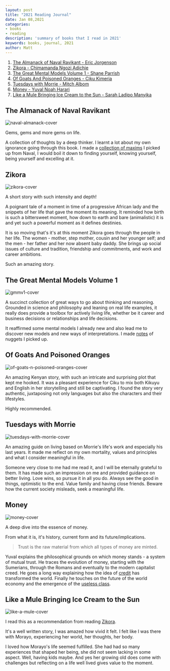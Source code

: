 ```yaml
---
layout: post
title: "2021 Reading Journal"
date: Jan 08,2021
categories:
- books
- reading
description: 'summary of books that I read in 2021'
keywords: books, journal, 2021
author: Matt
---
```



1. [The Almanack of Naval Ravikant - Eric Jorgenson](#the-almanack-of-naval-ravikant)
2. [Zikora - Chimamanda Ngozi Adichie](#zikora)
3. [The Great Mental Models Volume 1 - Shane Parrish](#the-great-mental-models-volume-1)
4. [Of Goats And Poisoned Oranges - Ciku Kimeria](#of-goats-and-poisoned-oranges)
5. [Tuesdays with Morrie - Mitch Albom](#tuesdays-with-morrie)
6. [Money - Yuval Noah Harari](#money)
7. [Like a Mule Bringing Ice Cream to the Sun - Sarah Ladipo Manyika](#like-a-mule-bringing-ice-cream-to-the-sun)


## The Almanack of Naval Ravikant

![naval-almanack-cover][naval-almanack-cover]

Gems, gems and more gems on life.

A collection of thoughts by a deep thinker. I learnt a lot about my own ignorance going through
this book. I made a [collection of maxims][notes-on-naval-almanack] I picked up from Naval, I would boil it down to finding
yourself, knowing yourself, being yourself and excelling at it.

## Zikora

![zikora-cover][zikora-cover]

A short story with such intensity and depth!

A poignant tale of a moment in time of a progressive African lady and the snippets of her life that
gave the moment its meaning. It reminded how birth is such a bittersweet moment, how down to earth
and bare (animalistic) it is and yet such a powerful moment as it defines destinies.

It is so moving that's it's at this moment Zikora goes through the people in her life. The women -
mother, step mother, cousin and her younger self; and the men - her father and her now absent baby daddy.
She brings up social issues of culture and tradition, friendship and commitments, and work and
career ambitions.

Such an amazing story.

## The Great Mental Models Volume 1

![gmmv1-cover][gmmv1-cover]

A succinct collection of great ways to go about thinking and reasoning. Grounded in science and
philosophy and leaning on real life examples, it really does provide a toolbox for actively living
life, whether be it career and business decisions or relationships and life decisions.

It reaffirmed some mental models I already new and also lead me to discover new models and new ways
of interpretations. I made [notes][notes-on-gmmv1] of nuggets I picked up.

## Of Goats And Poisoned Oranges

![of-goats-n-poisoned-oranges-cover][of-goats-n-poisoned-oranges-cover]

An amazing Kenyan story, with such an intricate and surprising plot that kept me hooked.
It was a pleasant experience for Ciku to mix both Kikuyu and English in her storytelling and
still be captivating. I found the story very authentic, juxtaposing not only languages but 
also the characters and their lifestyles.

Highly recommended.

## Tuesdays with Morrie

![tuesdays-with-morrie-cover][tuesdays-with-morrie-cover]

An amazing guide on living based on Morrie's life's work and especially his last
years. It made me reflect on my own mortality, values and principles and what I
consider meaningful in life.

Someone very close to me had me read it, and I will be eternally grateful to them.
It has made such an impression on me and provided guidance on better living. 
Love wins, so pursue it in all you do. Always see the good in things, optimistic
to the end. Value family and having close friends. Beware how the current society
misleads, seek a meaningful life.

## Money

![money-cover][money-cover]

A deep dive into the essence of money.

From what it is, it's history, current form and its future/implications.

> Trust is the raw material from which all types of money are minted.

Yuval explains the philosophical grounds on which money stands - a system of mutual trust. 
He traces the evolution of money, starting with the Sumerians, through the Romans and eventually to
the modern capitalist creed. He goes a long way explaining how the idea of [credit][credit-wiki] has transformed
the world. Finally he touches on the future of the world economy and the emergence of the  [useless class][useless-class].

## Like a Mule Bringing Ice Cream to the Sun

![like-a-mule-cover][like-a-mule-cover]

I read this as a recommendation from reading [Zikora](#zikora). 

It's a well written story, I was amazed how vivid it felt.
I felt like I was there with Morayo, experiencing her world,
her thoughts, her body.

I loved how Morayo's life seemed fulfilled. She had had so many experiences that shaped her being,
she did not seem lacking in some aspect. Well, having kids maybe.
And yes her growing old does come with challenges but reflecting on a life well lived 
gives value to the moment.

[naval-almanack-cover]: /images/naval-almanack-cover.jpg
[notes-on-naval-almanack]: /2021/01/08/notes-naval-almanack.html
[zikora-cover]: /images/zikora-cover.jpg
[gmmv1-cover]: /images/great-mental-models-vol1-cover.jpg
[notes-on-gmmv1]: /2021/01/13/notes-gmmv1.html
[of-goats-n-poisoned-oranges-cover]: /images/of-goats-cover.jpg
[tuesdays-with-morrie-cover]: /images/tuesdays-with-morrie-cover.jpg
[money-cover]: /images/money-cover.jpg
[like-a-mule-cover]: /images/like-a-mule-cover.jpg
[credit-wiki]: https://en.wikipedia.org/wiki/Credit
[useless-class]: https://www.theguardian.com/technology/2017/may/08/virtual-reality-religion-robots-sapiens-book
